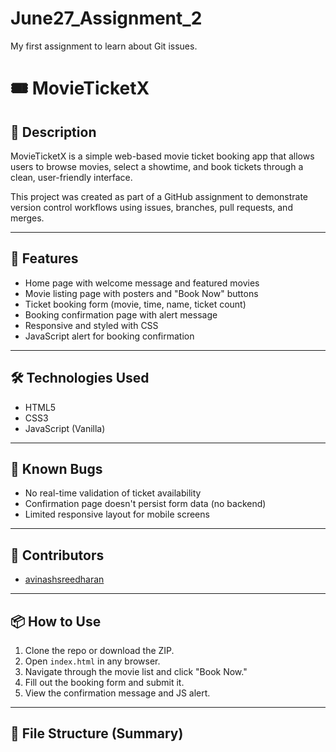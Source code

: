 # June27_Assignment_2
My first assignment to learn about Git issues.
# 🎟️ MovieTicketX

## 📖 Description
MovieTicketX is a simple web-based movie ticket booking app that allows users to browse movies, select a showtime, and book tickets through a clean, user-friendly interface.

This project was created as part of a GitHub assignment to demonstrate version control workflows using issues, branches, pull requests, and merges.

---

## 🚀 Features
- Home page with welcome message and featured movies
- Movie listing page with posters and "Book Now" buttons
- Ticket booking form (movie, time, name, ticket count)
- Booking confirmation page with alert message
- Responsive and styled with CSS
- JavaScript alert for booking confirmation

---

## 🛠️ Technologies Used
- HTML5
- CSS3
- JavaScript (Vanilla)

---

## 🐞 Known Bugs
- No real-time validation of ticket availability
- Confirmation page doesn't persist form data (no backend)
- Limited responsive layout for mobile screens

---

## 👤 Contributors
- [avinashsreedharan](https://github.com/avinashsreedharan)

---

## 📦 How to Use
1. Clone the repo or download the ZIP.
2. Open `index.html` in any browser.
3. Navigate through the movie list and click "Book Now."
4. Fill out the booking form and submit it.
5. View the confirmation message and JS alert.

---

## 📂 File Structure (Summary)